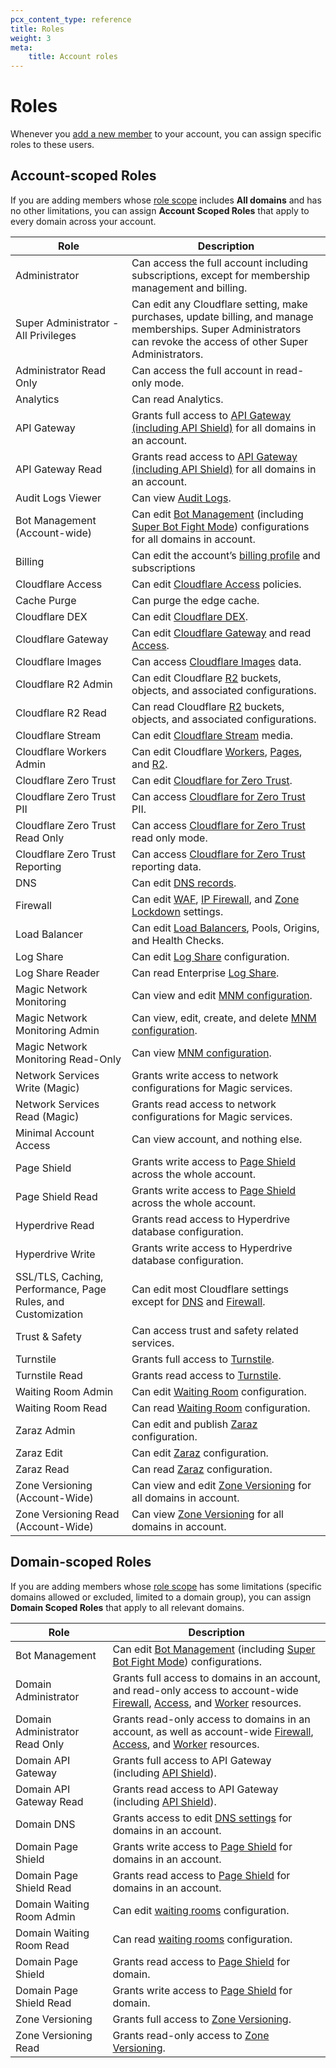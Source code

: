 ```yaml
---
pcx_content_type: reference
title: Roles
weight: 3
meta:
    title: Account roles
---
```


# Roles

Whenever you [add a new member]((/fundamentals/setup/manage-members/)manage/) to your account, you can assign specific roles to these users.

## Account-scoped Roles

If you are adding members whose [role scope]((/fundamentals/setup/manage-members/)scope/) includes **All domains** and has no other limitations, you can assign **Account Scoped Roles** that apply to every domain across your account.

| Role | Description |
| --- | --- |
| Administrator | Can access the full account including subscriptions, except for membership management and billing. |
| Super Administrator - All Privileges | Can edit any Cloudflare setting, make purchases, update billing, and manage memberships. Super Administrators can revoke the access of other Super Administrators. |
| Administrator Read Only | Can access the full account in read-only mode. |
| Analytics | Can read Analytics. |
| API Gateway | Grants full access to [API Gateway (including API Shield)](/api-shield/) for all domains in an account. |
| API Gateway Read | Grants read access to [API Gateway (including API Shield)](/api-shield/) for all domains in an account. |
| Audit Logs Viewer | Can view [Audit Logs](/fundamentals/account-and-billing/account-security/review-audit-logs/). |
| Bot Management (Account-wide) | Can edit [Bot Management](/bots/plans/bm-subscription/) (including [Super Bot Fight Mode](/bots/get-started/pro/)) configurations for all domains in account. |
| Billing | Can edit the account’s [billing profile]((/fundamentals/setup/account-setup/create-billing-profile/)) and subscriptions |
| Cloudflare Access | Can edit [Cloudflare Access](/cloudflare-one/policies/access/) policies. |
| Cache Purge | Can purge the edge cache. |
| Cloudflare DEX | Can edit [Cloudflare DEX](/cloudflare-one/insights/dex/). |
| Cloudflare Gateway | Can edit [Cloudflare Gateway](/cloudflare-one/policies/gateway/) and read [Access](/cloudflare-one/identity/). |
| Cloudflare Images | Can access [Cloudflare Images](/images/cloudflare-images/) data. |
| Cloudflare R2 Admin | Can edit Cloudflare [R2](/r2/) buckets, objects, and associated configurations. |
| Cloudflare R2 Read | Can read Cloudflare [R2](/r2/) buckets, objects, and associated configurations. |
| Cloudflare Stream | Can edit [Cloudflare Stream](/stream/) media. |
| Cloudflare Workers Admin | Can edit Cloudflare [Workers](/workers/), [Pages](/pages/), and [R2](/r2/). |
| Cloudflare Zero Trust | Can edit [Cloudflare for Zero Trust](/cloudflare-one/). |
| Cloudflare Zero Trust PII | Can access [Cloudflare for Zero Trust](/cloudflare-one/) PII. |
| Cloudflare Zero Trust Read Only | Can access [Cloudflare for Zero Trust](/cloudflare-one/) read only mode. |
| Cloudflare Zero Trust Reporting | Can access [Cloudflare for Zero Trust](/cloudflare-one/) reporting data. |
| DNS | Can edit [DNS records](/dns/manage-dns-records/). |
| Firewall | Can edit [WAF](/waf/), [IP Firewall]((/waf/tools/lists/ip-lists/)), and [Zone Lockdown](/waf/tools/zone-lockdown/) settings. |
| Load Balancer | Can edit [Load Balancers](/load-balancing/), Pools, Origins, and Health Checks. |
| Log Share | Can edit [Log Share](/logs/) configuration. |
| Log Share Reader | Can read Enterprise [Log Share](/logs/). |
| Magic Network Monitoring | Can view and edit [MNM configuration](/magic-network-monitoring/). |
| Magic Network Monitoring Admin | Can view, edit, create, and delete [MNM configuration](/magic-network-monitoring/). |
| Magic Network Monitoring Read-Only | Can view [MNM configuration](/magic-network-monitoring/). |
| Network Services Write (Magic) | Grants write access to network configurations for Magic services. |
| Network Services Read (Magic) | Grants read access to network configurations for Magic services. |
| Minimal Account Access | Can view account, and nothing else. |
| Page Shield | Grants write access to [Page Shield](/page-shield/) across the whole account. |
| Page Shield Read | Grants write access to [Page Shield](/page-shield/) across the whole account. |
| Hyperdrive Read | Grants read access to Hyperdrive database configuration. |
| Hyperdrive Write | Grants write access to Hyperdrive database configuration. |
| SSL/TLS, Caching, Performance, Page Rules, and Customization | Can edit most Cloudflare settings except for [DNS](/dns/) and [Firewall](/waf/). |
| Trust & Safety | Can access trust and safety related services. |
| Turnstile | Grants full access to [Turnstile](/turnstile/). |
| Turnstile Read | Grants read access to [Turnstile](/turnstile/). |
| Waiting Room Admin | Can edit [Waiting Room](/waiting-room/) configuration. |
| Waiting Room Read  | Can read [Waiting Room](/waiting-room/) configuration. |
| Zaraz Admin | Can edit and publish [Zaraz](/zaraz/) configuration.
| Zaraz Edit | Can edit [Zaraz](/zaraz/) configuration. |
| Zaraz Read | Can read [Zaraz](/zaraz/) configuration. |
| Zone Versioning (Account-Wide) | Can view and edit [Zone Versioning](/version-management/) for all domains in account. |
| Zone Versioning Read (Account-Wide) | Can view [Zone Versioning](/version-management/) for all domains in account. |

## Domain-scoped Roles

If you are adding members whose [role scope]((/fundamentals/setup/manage-members/)scope/) has some limitations (specific domains allowed or excluded, limited to a domain group), you can assign **Domain Scoped Roles** that apply to all relevant domains.

| Role | Description |
| --- | --- |
| Bot Management | Can edit [Bot Management](/bots/plans/bm-subscription/) (including [Super Bot Fight Mode](/bots/get-started/pro/)) configurations. |
| Domain Administrator | Grants full access to domains in an account, and read-only access to account-wide [Firewall](/waf/managed-rules/deploy-account-dashboard/), [Access](/cloudflare-one/policies/access/), and [Worker](/workers/) resources. |
| Domain Administrator Read Only | Grants read-only access to domains in an account, as well as account-wide [Firewall](/waf/managed-rules/deploy-account-dashboard/), [Access](/cloudflare-one/policies/access/), and [Worker](/workers/) resources. |
| Domain API Gateway | Grants full access to API Gateway (including [API Shield](/api-shield/)). |
| Domain API Gateway Read | Grants read access to API Gateway (including [API Shield](/api-shield/)). |
| Domain DNS | Grants access to edit [DNS settings](/dns/) for domains in an account. |
| Domain Page Shield | Grants write access to [Page Shield](/page-shield/) for domains in an account. |
| Domain Page Shield Read | Grants read access to [Page Shield](/page-shield/) for domains in an account. |
| Domain Waiting Room Admin | Can edit [waiting rooms](/waiting-room/) configuration. |
| Domain Waiting Room Read | Can read [waiting rooms](/waiting-room/) configuration. |
| Domain Page Shield | Grants read access to [Page Shield](/page-shield/) for domain. |
| Domain Page Shield Read | Grants write access to [Page Shield](/page-shield/) for domain. |
| Zone Versioning | Grants full access to [Zone Versioning](/version-management/). |
| Zone Versioning Read | Grants read-only access to [Zone Versioning](/version-management/). |
